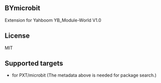 ## BYmicrobit

Extension for Yahboom YB_Module-World V1.0

## License

MIT

## Supported targets

* for PXT/microbit
(The metadata above is needed for package search.)
